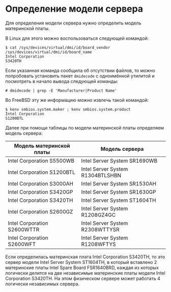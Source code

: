 Определение модели сервера
==========================

Для определения модели сервера нужно определить модель материнской платы.

В Linux для этого можно воспользоваться следующей командой:

    $ cat /sys/devices/virtual/dmi/id/board_vendor /sys/devices/virtual/dmi/id/board_name
    Intel Corporation
    S3420TH

Если указанная команда сообщила об отсутствии файлов, то можно попробовать установить пакет `dmidecode` с одноимённой утилитой и посмотреть в начало вывода следующей команды:

    # dmidecode | grep -E 'Manufacturer|Product Name'

Во FreeBSD эту же информацию можно извлечь такой командой:

    $ kenv smbios.system.maker ; kenv smbios.system.product
    Intel Corporation
    S1200BTL

Далее при помощи таблицы по модели материнской платы определяем модель сервера:

|Модель материнской платы   |Модель сервера                  |
|---------------------------|--------------------------------|
|Intel Corporation S5500WB  |Intel Server System SR1690WB    |
|Intel Corporation S1200BTL |Intel Server System R1304BTLSHBN|
|Intel Corporation S3000AH  |Intel Server System SR1530AH    |
|Intel Corporation S3420GP  |Intel Server System SR1630GP    |
|Intel Corporation S3420TH  |Intel Server System ST1604TH    |
|Intel Corporation S2600GZ  |Intel Server System R1208GZ4GC  |
|Intel Corporation S2600WTTR|Intel Server System R2308WTTYSR |
|Intel Corporation S2600WFT |Intel Server System R1208WFTYS  |

Если определилась материнская плата Intel Corporation S3420TH, то это сервер модели Intel Server System ST1604TH, в который вставлено 2 материнские платы Intel Spare Board FSR1640BRD, каждая из которых логически делится на две независимые материнские платы модели Intel Corporation S3420TH. На этом физическом сервере может работать 4 логически независимых сервера.
